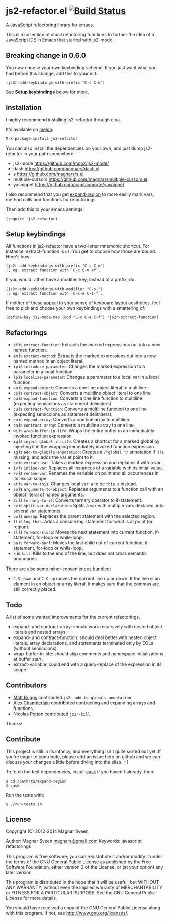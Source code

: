 # js2-refactor.el [![Build Status](https://secure.travis-ci.org/magnars/js2-refactor.el.png)](http://travis-ci.org/magnars/js2-refactor.el)

A JavaScript refactoring library for emacs.

This is a collection of small refactoring functions to further the idea of a
JavaScript IDE in Emacs that started with js2-mode.

## Breaking change in 0.6.0

You now choose your own keybinding scheme. If you just want what you had
before this change, add this to your init:

    (js2r-add-keybindings-with-prefix "C-c C-m")

See **Setup keybindings** below for more.

## Installation

I highly recommend installing js2-refactor through elpa.

It's available on [melpa](http://melpa.milkbox.net/):

    M-x package-install js2-refactor

You can also install the dependencies on your own, and just dump
js2-refactor in your path somewhere:

 * js2-mode https://github.com/mooz/js2-mode/
 * dash https://github.com/magnars/dash.el
 * s https://github.com/magnars/s.el
 * multiple-cursors https://github.com/magnars/multiple-cursors.el
 * yasnippet https://github.com/capitaomorte/yasnippet

I also recommend that you get
[expand-region](https://github.com/magnars/expand-region.el) to more easily mark
vars, method calls and functions for refactorings.

Then add this to your emacs settings:

    (require 'js2-refactor)

## Setup keybindings

All functions in js2-refactor have a two-letter mnemonic shortcut. For
instance, extract-function is `ef`. You get to choose how those are bound.
Here's how:

    (js2r-add-keybindings-with-prefix "C-c C-m")
    ;; eg. extract function with `C-c C-m ef`.

If you would rather have a modifier key, instead of a prefix, do:

    (js2r-add-keybindings-with-modifier "C-s-")
    ;; eg. extract function with `C-s-e C-s-f`.

If neither of these appeal to your sense of keyboard layout aesthetics, feel free
to pick and choose your own keybindings with a smattering of:

    (define-key js2-mode-map (kbd "C-c C-e C-f") 'js2r-extract-function)

## Refactorings

 * `ef` is `extract-function`: Extracts the marked expressions out into a new named function.
 * `em` is `extract-method`: Extracts the marked expressions out into a new named method in an object literal.
 * `ip` is `introduce-parameter`: Changes the marked expression to a parameter in a local function.
 * `lp` is `localize-parameter`: Changes a parameter to a local var in a local function.
 * `eo` is `expand-object`: Converts a one line object literal to multiline.
 * `co` is `contract-object`: Converts a multiline object literal to one line.
 * `eu` is `expand-function`: Converts a one line function to multiline (expecting semicolons as statement delimiters).
 * `cu` is `contract-function`: Converts a multiline function to one line (expecting semicolons as statement delimiters).
 * `ea` is `expand-array`: Converts a one line array to multiline.
 * `ca` is `contract-array`: Converts a multiline array to one line.
 * `wi` is `wrap-buffer-in-iife`: Wraps the entire buffer in an immediately invoked function expression
 * `ig` is `inject-global-in-iife`: Creates a shortcut for a marked global by injecting it in the wrapping immediately invoked function expression
 * `ag` is `add-to-globals-annotation`: Creates a `/*global */` annotation if it is missing, and adds the var at point to it.
 * `ev` is `extract-var`: Takes a marked expression and replaces it with a var.
 * `iv` is `inline-var`: Replaces all instances of a variable with its initial value.
 * `rv` is `rename-var`: Renames the variable on point and all occurrences in its lexical scope.
 * `vt` is `var-to-this`: Changes local `var a` to be `this.a` instead.
 * `ao` is `arguments-to-object`: Replaces arguments to a function call with an object literal of named arguments.
 * `3i` is `ternary-to-if`: Converts ternary operator to if-statement.
 * `sv` is `split-var-declaration`: Splits a `var` with multiple vars declared, into several `var` statements.
 * `uw` is `unwrap`: Replaces the parent statement with the selected region.
 * `lt` is `log-this`: Adds a console.log statement for what is at point (or region).
 * `sl` is `forward-slurp`: Moves the next statement into current function, if-statement, for-loop or while-loop.
 * `ba` is `forward-barf`: Moves the last child out of current function, if-statement, for-loop or while-loop.
 * `k` is `kill`: Kills to the end of the line, but does not cross semantic boundaries.

There are also some minor conveniences bundled:

 * `C-S-down` and `C-S-up` moves the current line up or down. If the line is an
   element in an object or array literal, it makes sure that the commas are
   still correctly placed.

## Todo

A list of some wanted improvements for the current refactorings.

 * expand- and contract-array: should work recursively with nested
   object literals and nested arrays.
 * expand- and contract-function: should deal better with nested
   object literals, array declarations, and statements terminated only
   by EOLs (without semicolons).
 * wrap-buffer-in-iife: should skip comments and namespace initializations at buffer start.
 * extract-variable: could end with a query-replace of the expression in its scope.

## Contributors

* [Matt Briggs](https://github.com/mbriggs) contributed `js2r-add-to-globals-annotation`
* [Alex Chamberlain](https://github.com/apchamberlain) contributed contracting and expanding arrays and functions.
* [Nicolas Petton](https://github.com/NicolasPetton) contributed `js2r-kill`

Thanks!

## Contribute

This project is still in its infancy, and everything isn't quite sorted out
yet. If you're eager to contribute, please add an issue here on github and we
can discuss your changes a little before diving into the elisp. :-)

To fetch the test dependencies, install
[cask](https://github.com/rejeep/cask.el) if you haven't already,
then:

    $ cd /path/to/expand-region
    $ cask

Run the tests with:

    $ ./run-tests.sh

## License

Copyright (C) 2012-2014 Magnar Sveen

Author: Magnar Sveen <magnars@gmail.com>
Keywords: javascript refactorings

This program is free software; you can redistribute it and/or modify
it under the terms of the GNU General Public License as published by
the Free Software Foundation, either version 3 of the License, or
(at your option) any later version.

This program is distributed in the hope that it will be useful,
but WITHOUT ANY WARRANTY; without even the implied warranty of
MERCHANTABILITY or FITNESS FOR A PARTICULAR PURPOSE.  See the
GNU General Public License for more details.

You should have received a copy of the GNU General Public License
along with this program.  If not, see <http://www.gnu.org/licenses/>.
